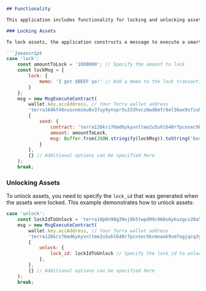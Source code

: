 ```markdown
## Functionality

This application includes functionality for locking and unlocking assets within a smart contract on the Terra blockchain. Below are the details on how to use these features in the code.

### Locking Assets

To lock assets, the application constructs a message to execute a smart contract on the Terra blockchain. This is done by specifying the amount to lock and a memo for the transaction. Here's an example of how to lock `1,000,000` units of an asset:

```javascript
case 'lock':
    const amountToLock = '1000000'; // Specify the amount to lock
    const lockMsg = {
        lock: {
            memo: 'I got $BEEF yo!' // Add a memo to the lock transaction
        }
    };
    msg = new MsgExecuteContract(
        wallet.key.accAddress, // Your Terra wallet address
        'terra164kf48vusvnmsku8v37uy9ynxpr5u333hvcz0wd6mfr8el56wx9sfzuhxq', // The address of the contract to execute
        {
            send: {
                contract: 'terra126krz76md6ykyvnltme2u5uhl640r7pcnsec9kcmnaak9vm7agjqcq3y0q', // The contract to which assets are being locked
                amount: amountToLock,
                msg: Buffer.from(JSON.stringify(lockMsg)).toString('base64') // The lock message, base64 encoded
            }
        },
        {} // Additional options can be specified here
    );
    break;
```

### Unlocking Assets

To unlock assets, you need to specify the `lock_id` that was generated when the assets were locked. This example demonstrates how to unlock assets:

```javascript
case 'unlock':
    const lockIdToUnlock = 'terra10p0n98g39xj8k5twpd99c068s6ykuzgcv28a5k_terra164kf48vusvnmsku8v37uy9ynxpr5u333hvcz0wd6mfr8el56wx9sfzuhxq_1'; // The lock_id of the assets to unlock
    msg = new MsgExecuteContract(
        wallet.key.accAddress, // Your Terra wallet address
        'terra126krz76md6ykyvnltme2u5uhl640r7pcnsec9kcmnaak9vm7agjqcq3y0q', // The address of the contract to execute
        {
            unlock: {
                lock_id: lockIdToUnlock // Specify the lock_id to unlock
            },
        },
        {} // Additional options can be specified here
    );
    break;
```

```

